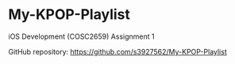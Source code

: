 # My-KPOP-Playlist
iOS Development (COSC2659) Assignment 1

GitHub repository: https://github.com/s3927562/My-KPOP-Playlist
